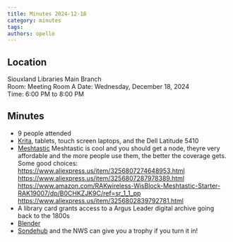 ```yaml
---
title: Minutes 2024-12-18
category: minutes
tags:
authors: opello
---
```


## Location

Siouxland Libraries Main Branch  
Room: Meeting Room A
Date: Wednesday, December 18, 2024  
Time: 6:00 PM to 8:00 PM

## Minutes

* 9 people attended
* [Krita](https://krita.org/), tablets, touch screen laptops, and the Dell Latitude 5410
* [Meshtastic](https://meshtastic.org/) Meshtastic is cool and you should get a node, theyre very affordable and the more people use them, the better the coverage gets. Some good choices: https://www.aliexpress.us/item/3256807274648953.html https://www.aliexpress.us/item/3256807287978389.html https://www.amazon.com/RAKwireless-WisBlock-Meshtastic-Starter-RAK19007/dp/B0CHKZJK9C/ref=sr_1_1_pp https://www.aliexpress.us/item/3256802839792781.html
* A library card grants access to a Argus Leader digital archive going back to the 1800s
* [Blender](https://www.blender.org/)
* [Sondehub](https://sondehub.org/) and the NWS can give you a trophy if you turn it in!
